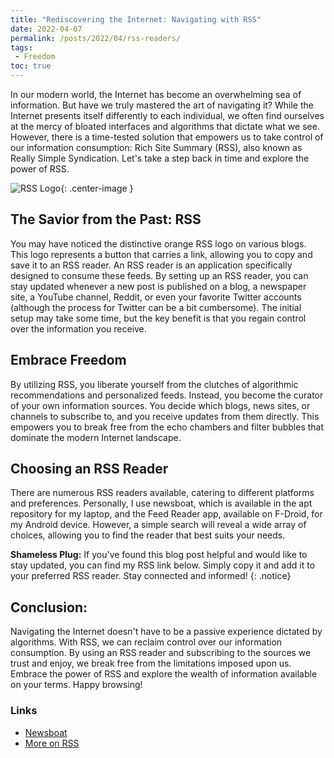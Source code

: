 ```yaml
---
title: "Rediscovering the Internet: Navigating with RSS"
date: 2022-04-07
permalink: /posts/2022/04/rss-readers/
tags:
 - Freedom
toc: true
---
```


In our modern world, the Internet has become an overwhelming sea of information. But have we truly mastered the art of navigating it? While the Internet presents itself differently to each individual, we often find ourselves at the mercy of bloated interfaces and algorithms that dictate what we see. However, there is a time-tested solution that empowers us to take control of our information consumption: Rich Site Summary (RSS), also known as Really Simple Syndication. Let's take a step back in time and explore the power of RSS.

![RSS Logo](https://dhancodes.github.io/images/posts/rsslogo.png "RSS logo"){: .center-image }

## The Savior from the Past: RSS
You may have noticed the distinctive orange RSS logo on various blogs. This logo represents a button that carries a link, allowing you to copy and save it to an RSS reader. An RSS reader is an application specifically designed to consume these feeds. By setting up an RSS reader, you can stay updated whenever a new post is published on a blog, a newspaper site, a YouTube channel, Reddit, or even your favorite Twitter accounts (although the process for Twitter can be a bit cumbersome). The initial setup may take some time, but the key benefit is that you regain control over the information you receive.

## Embrace Freedom
By utilizing RSS, you liberate yourself from the clutches of algorithmic recommendations and personalized feeds. Instead, you become the curator of your own information sources. You decide which blogs, news sites, or channels to subscribe to, and you receive updates from them directly. This empowers you to break free from the echo chambers and filter bubbles that dominate the modern Internet landscape.

## Choosing an RSS Reader
There are numerous RSS readers available, catering to different platforms and preferences. Personally, I use newsboat, which is available in the apt repository for my laptop, and the Feed Reader app, available on F-Droid, for my Android device. However, a simple search will reveal a wide array of choices, allowing you to find the reader that best suits your needs.

**Shameless Plug:**
If you've found this blog post helpful and would like to stay updated, you can find my RSS link below. Simply copy it and add it to your preferred RSS reader. Stay connected and informed!
{: .notice}

## Conclusion:
Navigating the Internet doesn't have to be a passive experience dictated by algorithms. With RSS, we can reclaim control over our information consumption. By using an RSS reader and subscribing to the sources we trust and enjoy, we break free from the limitations imposed upon us. Embrace the power of RSS and explore the wealth of information available on your terms. Happy browsing!

### Links
- [Newsboat](https://newsboat.org)
- [More on RSS](https://en.wikipedia.org/wiki/RSS)
